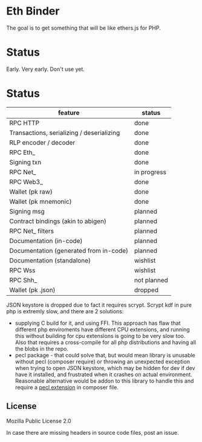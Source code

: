# Eth Binder

The goal is to get something that will be like ethers.js for PHP.

# Status

Early. Very early. Don't use yet.

# Status

| feature                                   | status      |
|-------------------------------------------|-------------|
| RPC HTTP                                  | done        |
| Transactions, serializing / deserializing | done        |
| RLP encoder / decoder                     | done        |
| RPC Eth_                                  | done        |
| Signing txn                               | done        |
| RPC Net_                                  | in progress |
| RPC Web3_                                 | done        |
| Wallet (pk raw)                           | done        |
| Wallet (pk mnemonic)                      | done        |
| Signing msg                               | planned     |
| Contract bindings (akin to abigen)        | planned     |
| RPC Net_ filters                          | planned     |
| Documentation (in-code)                   | planned     |
| Documentation (generated from in-code)    | planned     |
| Documentation (standalone)                | wishlist    |
| RPC Wss                                   | wishlist    |
| RPC Shh_                                  | not planned |
| Wallet (pk .json)                         | dropped     |

JSON keystore is dropped due to fact it requires scrypt. Scrypt kdf in pure php is extremly slow, and there are 2 solutions:
- supplying C build for it, and using FFI. This approach has flaw that different php enviroments have different CPU extensions,
  and running this without building for cpu extensions is going to be very slow too. Also that requires a cross-compile for all
  php distributions and having all the blobs in the repo.
- pecl package - that could solve that, but would mean library is unusable without pecl (composer require) or throwing an
  unexpected exception when trying to open JSON keystore, which may be hidden for dev if dev have it installed, and
  frustrated when it crashes on actual environment. Reasonable alternative would be addon to this library to handle
  this and require a [pecl extension](https://pecl.php.net/package/scrypt) in composer file.


## License

Mozilla Public License 2.0

In case there are missing headers in source code files, post an issue. 
